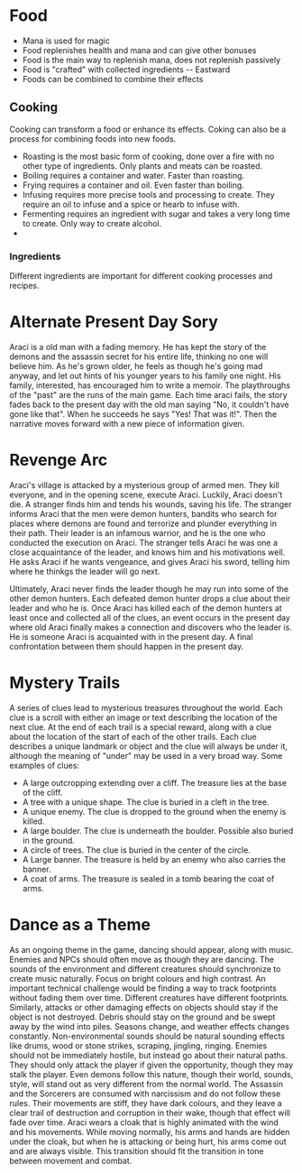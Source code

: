 # Food
* Mana is used for magic
* Food replenishes health and mana and can give other bonuses
* Food is the main way to replenish mana, does not replenish passively
* Food is "crafted" with collected ingredients -- Eastward
* Foods can be combined to combine their effects
## Cooking
Cooking can transform a food or enhance its effects. Coking can also be a process for combining foods into new foods.

* Roasting is the most basic form of cooking, done over a fire with no other type of ingredients. Only plants and meats can be roasted.
* Boiling requires a container and water. Faster than roasting.
* Frying requires a container and oil. Even faster than boiling.
* Infusing requires more precise tools and processing to create. They require an oil to infuse and a spice or hearb to infuse with.
* Fermenting requires an ingredient with sugar and takes a very long time to create. Only way to create alcohol.
* 

### Ingredients
Different ingredients are important for different cooking processes and recipes.

# Alternate Present Day Sory
Araci is a old man with a fading memory. He has kept the story of the demons and the assassin secret for his entire life, thinking no one will believe him. As he's grown older, he feels as though he's going mad anyway, and let out hints of his younger years to his family one night. His family, interested, has encouraged him to write a memoir. The playthroughs of the "past" are the runs of the main game. Each time araci fails, the story fades back to the present day with the old man saying "No, it couldn't have gone like that". When he succeeds he says "Yes! That was it!". Then the narrative moves forward with a new piece of information given.

# Revenge Arc

Araci's village is attacked by a mysterious group of armed men. They kill everyone, and in the opening scene, execute Araci. Luckily, Araci doesn't die. A stranger finds him and tends his wounds, saving his life. The stranger informs Araci that the men were demon hunters, bandits who search for places where demons are found and terrorize and plunder everything in their path. Their leader is an infamous warrior, and he is the one who conducted the execution on Araci. The stranger tells Araci he was one a close acquaintance of the leader, and knows him and his motivations well. He asks Araci if he wants vengeance, and gives Araci his sword, telling him where he thinkgs the leader will go next.

Ultimately, Araci never finds the leader though he may run into some of the other demon hunters. Each defeated demon hunter drops a clue about their leader and who he is. Once Araci has killed each of the demon hunters at least once and collected all of the clues, an event occurs in the present day where old Araci finally makes a connection and discovers who the leader is. He is someone Araci is acquainted with in the present day. A final confrontation between them should happen in the present day.

# Mystery Trails

A series of clues lead to mysterious treasures throughout the world. Each clue is a scroll with either an image or text describing the location of the next clue. At the end of each trail is a special reward, along with a clue about the location of the start of each of the other trails.
Each clue describes a unique landmark or object and the clue will always be under it, although the meaning of "under" may be used in a very broad way.
Some examples of clues:
* A large outcropping extending over a cliff. The treasure lies at the base of the cliff.
* A tree with a unique shape. The clue is buried in a cleft in the tree.
* A unique enemy. The clue is dropped to the ground when the enemy is killed.
* A large boulder. The clue is underneath the boulder. Possible also buried in the ground.
* A circle of trees. The clue is buried in the center of the circle.
* A Large banner. The treasure is held by an enemy who also carries the banner.
* A coat of arms. The treasure is sealed in a tomb bearing the coat of arms.

# Dance as a Theme
As an ongoing theme in the game, dancing should appear, along with music. Enemies and NPCs should often move as though they are dancing. The sounds of the environment and different creatures should synchronize to create music naturally. Focus on bright colours and high contrast.
An important technical challenge would be finding a way to track footprints without fading them over time. Different creatures have different footprints. Similarly, attacks or other damaging effects on objects should stay if the object is not destroyed. Debris should stay on the ground and be swept away by the wind into piles. Seasons change, and weather effects changes constantly. Non-environmental sounds should be natural sounding effects like drums, wood or stone strikes, scraping, jingling, ringing.
Enemies should not be immediately hostile, but instead go about their natural paths. They should only attack the player if given the opportunity, though they may stalk the player. Even demons follow this nature, though their world, sounds, style, will stand out as very different from the normal world.
The Assassin and the Sorcerers are consumed with narcissism and do not follow these rules. Their movements are stiff, they have dark colours, and they leave a clear trail of destruction and corruption in their wake, though that effect will fade over time. 
Araci wears a cloak that is highly animated with the wind and his movements. While moving normally, his arms and hands are hidden under the cloak, but when he is attacking or being hurt, his arms come out and are always visible. This transition should fit the transition in tone between movement and combat.
